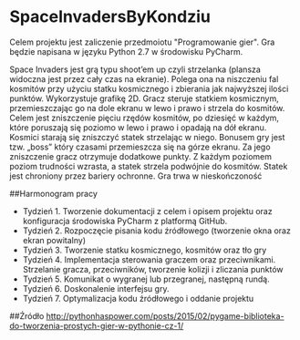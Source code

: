 # SpaceInvadersByKondziu

Celem projektu jest zaliczenie przedmoiotu "Programowanie gier". Gra będzie napisana w języku Python 2.7 w środowisku PyCharm.

Space Invaders jest grą typu shoot’em up czyli strzelanka (plansza widoczna jest przez cały czas na ekranie). Polega ona na niszczeniu fal kosmitów przy użyciu statku kosmicznego i zbierania jak najwyższej ilości punktów. Wykorzystuje grafikę 2D. Gracz steruje statkiem kosmicznym, przemieszczając go na dole ekranu w lewo i prawo i strzela do kosmitów. Celem jest zniszczenie pięciu rzędów kosmitów, po dziesięć w każdym, które poruszają się poziomo w lewo i prawo i opadają na dół ekranu. Kosmici starają się zniszczyć statek strzelając w niego. Bonusem  gry jest tzw. „boss”  który czasami przemieszcza się na górze ekranu. Za jego zniszczenie gracz otrzymuje dodatkowe punkty. Z każdym poziomem poziom trudności wzrasta, a statek strzela podwójnie do kosmitów. Statek jest chroniony przez bariery ochronne. Gra trwa w nieskończoność

##Harmonogram pracy
- Tydzień 1. Tworzenie dokumentacji z celem i opisem projektu oraz konfiguracja środowiska PyCharm z platformą GitHub.
- Tydzień 2. Rozpoczęcie pisania kodu źródłowego (tworzenie okna oraz ekran powitalny)
- Tydzień 3. Tworzenie statku kosmicznego, kosmitów oraz tło gry
- Tydzień 4. Implementacja sterowania graczem oraz przeciwnikami. Strzelanie gracza, przeciwników, tworzenie kolizji i zliczania punktów
- Tydzień 5. Komunikat o wygranej lub przegranej, następną rundą.
- Tydzień 6. Doskonalenie interfejsu gry.
- Tydzień 7. Optymalizacja kodu źródłowego i oddanie projektu

##Źródło
http://pythonhaspower.com/posts/2015/02/pygame-biblioteka-do-tworzenia-prostych-gier-w-pythonie-cz-1/